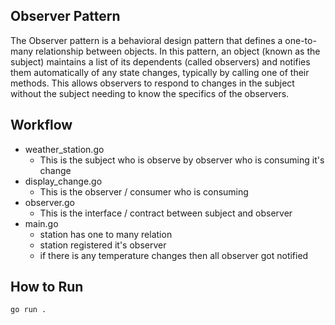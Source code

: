 ## Observer Pattern
The Observer pattern is a behavioral design pattern that defines a one-to-many relationship between objects. In this pattern, an object (known as the subject) maintains a list of its dependents (called observers) and notifies them automatically of any state changes, typically by calling one of their methods. This allows observers to respond to changes in the subject without the subject needing to know the specifics of the observers.

## Workflow
- weather_station.go 
    - This is the subject who is observe by observer who is consuming it's change
- display_change.go 
    - This is the observer / consumer who is consuming
- observer.go
    - This is the interface / contract between subject and observer
- main.go
    - station has one to many relation
    - station registered it's observer
    - if there is any temperature changes then all observer got notified

## How to Run
   ```bash
   go run .
   ```
